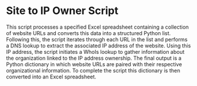 # Site to IP Owner Script
This script processes a specified Excel spreadsheet containing a collection of website URLs and converts this data into a structured Python list. Following this, the script iterates through each URL in the list and performs a DNS lookup to extract the associated IP address of the website. Using this IP address, the script initiates a WhoIs lookup to gather information about the organization linked to the IP address ownership. The final output is a Python dictionary in which website URLs are paired with their respective organizational information. To complete the script this dictionary is then converted into an Excel spreadsheet.
